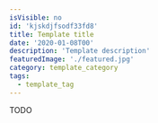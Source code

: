```yaml
---
isVisible: no
id: 'kjskdjfsodf33fd8'
title: Template title
date: '2020-01-08T00'
description: 'Template description'
featuredImage: './featured.jpg'
category: template_category
tags:
  - template_tag
---
```


TODO
